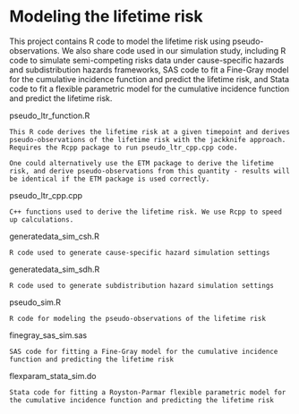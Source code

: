 # Modeling the lifetime risk 

This project contains R code to model the lifetime risk using pseudo-observations. We also share code used in our simulation study, including R code to simulate semi-competing risks data under cause-specific hazards and subdistribution hazards frameworks, SAS code to fit a Fine-Gray model for the cumulative incidence function and predict the lifetime risk, and Stata code to fit a flexible parametric model for the cumulative incidence function and predict the lifetime risk.

pseudo_ltr_function.R
```
This R code derives the lifetime risk at a given timepoint and derives pseudo-observations of the lifetime risk with the jackknife approach. Requires the Rcpp package to run pseudo_ltr_cpp.cpp code.

One could alternatively use the ETM package to derive the lifetime risk, and derive pseudo-observations from this quantity - results will be identical if the ETM package is used correctly.
```

pseudo_ltr_cpp.cpp
```
C++ functions used to derive the lifetime risk. We use Rcpp to speed up calculations. 
```

generatedata_sim_csh.R
```
R code used to generate cause-specific hazard simulation settings
```

generatedata_sim_sdh.R
```
R code used to generate subdistribution hazard simulation settings
```

pseudo_sim.R
```
R code for modeling the pseudo-observations of the lifetime risk
```

finegray_sas_sim.sas
```
SAS code for fitting a Fine-Gray model for the cumulative incidence function and predicting the lifetime risk
```

flexparam_stata_sim.do
```
Stata code for fitting a Royston-Parmar flexible parametric model for the cumulative incidence function and predicting the lifetime risk
```
